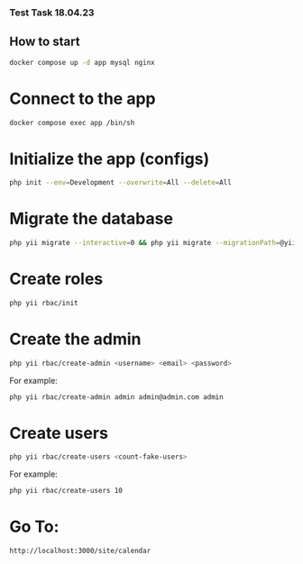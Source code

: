 ### Test Task 18.04.23

## How to start

```bash
docker compose up -d app mysql nginx
```

# Connect to the app
```bash
docker compose exec app /bin/sh
```

# Initialize the app (configs)
```bash
php init --env=Development --overwrite=All --delete=All
```

# Migrate the database
```bash
php yii migrate --interactive=0 && php yii migrate --migrationPath=@yii/rbac/migrations --interactive=0
```

# Create roles
```bash
php yii rbac/init
```

# Create the admin
```bash
php yii rbac/create-admin <username> <email> <password>
```
For example:
```bash
php yii rbac/create-admin admin admin@admin.com admin
```

# Create users
```bash
php yii rbac/create-users <count-fake-users>
```
For example:
```bash
php yii rbac/create-users 10
```

# Go To:
```
http://localhost:3000/site/calendar
```
